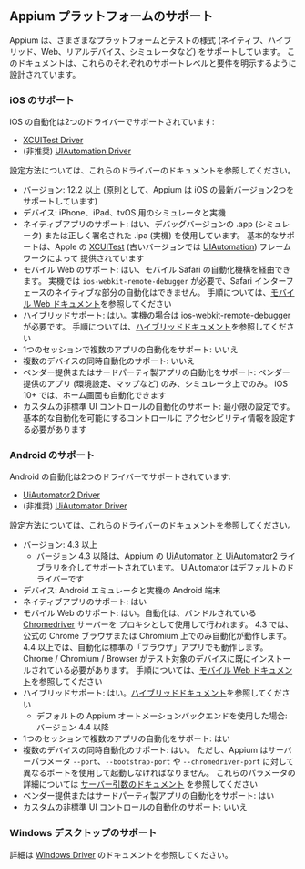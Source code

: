 ## Appium プラットフォームのサポート

Appium は、さまざまなプラットフォームとテストの様式
(ネイティブ、ハイブリッド、Web、リアルデバイス、シミュレータなど) をサポートしています。
このドキュメントは、これらのそれぞれのサポートレベルと要件を明示するように設計されています。

### iOS のサポート

iOS の自動化は2つのドライバーでサポートされています:

* [XCUITest Driver](/docs/en/drivers/ios-xcuitest.md)
* (非推奨) [UIAutomation Driver](/docs/en/drivers/ios-uiautomation.md)

設定方法については、これらのドライバーのドキュメントを参照してください。

* バージョン: 12.2 以上 (原則として、Appium は iOS の最新バージョン2つをサポートしています)
* デバイス: iPhone、iPad、tvOS 用のシミュレータと実機
* ネイティブアプリのサポート: はい、デバッグバージョンの .app (シミュレータ)
  または正しく署名された .ipa (実機) を使用しています。
  基本的なサポートは、Apple の [XCUITest](https://developer.apple.com/reference/xctest) (古いバージョンでは [UIAutomation](https://web.archive.org/web/20160904214108/https://developer.apple.com/library/ios/documentation/DeveloperTools/Reference/UIAutomationRef/)) フレームワークによって
  提供されています
* モバイル Web のサポート: はい、モバイル Safari の自動化機構を経由できます。
  実機では `ios-webkit-remote-debugger` が必要で、Safari インターフェースのネイティブな部分の自動化はできません。
  手順については、[モバイル Web ドキュメント](/docs/en/writing-running-appium/web/mobile-web.md)を参照してください
* ハイブリッドサポート: はい。実機の場合は ios-webkit-remote-debugger が必要です。
  手順については、[ハイブリッドドキュメント](/docs/en/writing-running-appium/web/hybrid.md)を参照してください
* 1つのセッションで複数のアプリの自動化をサポート: いいえ
* 複数のデバイスの同時自動化のサポート: いいえ
* ベンダー提供またはサードパーティ製アプリの自動化をサポート: ベンダー提供のアプリ (環境設定、マップなど) のみ、シミュレータ上でのみ。
  iOS 10+ では、ホーム画面も自動化できます
* カスタムの非標準 UI コントロールの自動化のサポート: 最小限の設定です。
  基本的な自動化を可能にするコントロールに
  アクセシビリティ情報を設定する必要があります

### Android のサポート

Android の自動化は2つのドライバーでサポートされています:

* [UiAutomator2 Driver](/docs/en/drivers/android-uiautomator2.md)
* (非推奨) [UiAutomator Driver](/docs/en/drivers/android-uiautomator.md)

設定方法については、これらのドライバーのドキュメントを参照してください。

* バージョン: 4.3 以上
  * バージョン 4.3 以降は、Appium の [UiAutomator と UiAutomator2](http://developer.android.com/tools/testing-support-library/index.html#UIAutomator) ライブラリを介してサポートされています。
    UiAutomator はデフォルトのドライバーです
* デバイス: Android エミュレータと実機の Android 端末
* ネイティブアプリのサポート: はい
* モバイル Web のサポート: はい。自動化は、バンドルされている [Chromedriver](http://chromedriver.chromium.org) サーバーを
  プロキシとして使用して行われます。
  4.3 では、公式の Chrome ブラウザまたは Chromium 上でのみ自動化が動作します。
  4.4 以上では、自動化は標準の「ブラウザ」アプリでも動作します。
  Chrome / Chromium / Browser がテスト対象のデバイスに既にインストールされている必要があります。
  手順については、[モバイル Web ドキュメント](/docs/en/writing-running-appium/web/mobile-web.md)を参照してください
* ハイブリッドサポート: はい。[ハイブリッドドキュメント](/docs/en/writing-running-appium/web/hybrid.md)を参照してください
  * デフォルトの Appium オートメーションバックエンドを使用した場合: バージョン 4.4 以降
* 1つのセッションで複数のアプリの自動化をサポート: はい
* 複数のデバイスの同時自動化のサポート: はい。
  ただし、Appium はサーバーパラメータ `--port`、`--bootstrap-port` や `--chromedriver-port` に対して
  異なるポートを使用して起動しなければなりません。
  これらのパラメータの詳細については
  [サーバー引数のドキュメント](/docs/en/writing-running-appium/server-args.md) を参照してください
* ベンダー提供またはサードパーティ製アプリの自動化をサポート: はい
* カスタムの非標準 UI コントロールの自動化のサポート: いいえ

### Windows デスクトップのサポート

詳細は [Windows Driver](/docs/en/drivers/windows.md) のドキュメントを参照してください。
